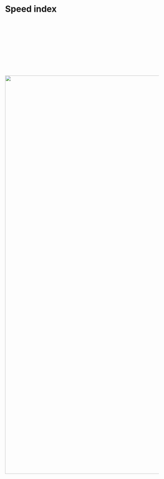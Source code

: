 # Speed index

<img src="./assets/images/03-speed/speed-index.png" class="03-speed-index" style="width: 1300px; height: auto; display: block; margin: auto; margin-top: 200px;"  />
